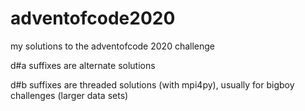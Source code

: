 # adventofcode2020
my solutions to the adventofcode 2020 challenge

d#a suffixes are alternate solutions

d#b suffixes are threaded solutions (with mpi4py), usually for bigboy challenges (larger data sets)
